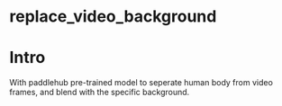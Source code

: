 # replace_video_background


# Intro
With paddlehub pre-trained model to seperate human body from video frames, and blend with the specific background.



